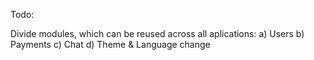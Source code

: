 Todo:

Divide modules, which can be reused across all aplications:
a) Users
b) Payments
c) Chat
d) Theme & Language change